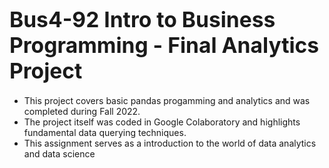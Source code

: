 # <span style="font-size:larger;"> Bus4-92 Intro to Business Programming - Final Analytics Project </span>
- This project covers basic pandas progamming and analytics and was completed during Fall 2022.
- The project itself was coded in Google Colaboratory and highlights fundamental data querying techniques.
- This assignment serves as a introduction to the world of data analytics and data science

